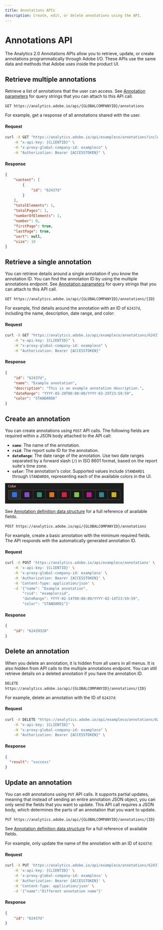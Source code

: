 ```yaml
---
title: Annotations APIs
description: Create, edit, or delete annotations using the API.
---
```


# Annotations API

The Analytics 2.0 Annotations APIs allow you to retrieve, update, or create annotations programmatically through Adobe I/O. These APIs use the same data and methods that Adobe uses inside the product UI.

## Retrieve multiple annotations

Retrieve a list of annotations that the user can access. See [Annotation parameters](parameters.md) for query strings that you can attach to this API call.

`GET https://analytics.adobe.io/api/{GLOBALCOMPANYID}/annotations`

For example, get a response of all annotations shared with the user.

<CodeBlock slots="heading, code" repeat="2" languages="CURL,JSON"/>

#### Request

```sh
curl -X GET "https://analytics.adobe.io/api/exampleco/annotations?includeType=shared" \
    -H "x-api-key: {CLIENTID}" \
    -H "x-proxy-global-company-id: exampleco" \
    -H "Authorization: Bearer {ACCESSTOKEN}" \
```

#### Response

```json
{
    "content": [
        {
            "id": "62437d"
        }
    ],
    "totalElements": 1,
    "totalPages": 1,
    "numberOfElements": 1,
    "number": 0,
    "firstPage": true,
    "lastPage": true,
    "sort": null,
    "size": 10
}
```

## Retrieve a single annotation

You can retrieve details around a single annotation if you know the annotation ID. You can find the annotation ID by using the multiple annotations endpoint. See [Annotation parameters](parameters.md) for query strings that you can attach to this API call.

`GET https://analytics.adobe.io/api/{GLOBALCOMPANYID}/annotations/{ID}`

For example, find details around the annotation with an ID of `62437d`, including the name, description, date range, and color:

<CodeBlock slots="heading, code" repeat="2" languages="CURL,JSON"/>

#### Request

```sh
curl -X GET "https://analytics.adobe.io/api/exampleco/annotations/62437d?expansion=name,description,dateRange,color" \
    -H "x-api-key: {CLIENTID}" \
    -H "x-proxy-global-company-id: exampleco" \
    -H "Authorization: Bearer {ACCESSTOKEN}"
```

#### Response

```json
{
    "id": "62437d",
    "name": "Example annotation",
    "description": "This is an example annotation description.",
    "dateRange": "YYYY-03-29T00:00:00/YYYY-03-29T23:59:59",
    "color": "STANDARD6"
}
```

## Create an annotation

You can create annotations using `POST` API calls. The following fields are required within a JSON body attached to the API call:

* **`name`**: The name of the annotation.
* **`rsid`**: The report suite ID for the annotation.
* **`dateRange`**: The date range of the annotation. Use two date ranges separated by a forward slash (`/`) in ISO 8601 format, based on the report suite's time zone.
* **`color`**: The annotation's color. Supported values include `STANDARD1` through `STANDARD9`, representing each of the available colors in the UI.

![Annotation colors](../../../images/annotation-colors.png)

See [Annotation definition data structure](definition.md) for a full reference of available fields.

`POST https://analytics.adobe.io/api/{GLOBALCOMPANYID}/annotations`

For example, create a basic annotation with the minimum required fields. The API responds with the automatically generated annotation ID.

<CodeBlock slots="heading, code" repeat="2" languages="CURL,JSON"/>

#### Request

```sh
curl -X POST 'https://analytics.adobe.io/api/exampleco/annotations' \
    -H 'x-api-key: {CLIENTID}' \
    -H 'x-proxy-global-company-id: exampleco' \
    -H 'Authorization: Bearer {ACCESSTOKEN}' \
    -H 'Content-Type: application/json' \
    -d '{"name": "Example annotation",
        "rsid": "examplersid",
        "dateRange": YYYY-02-14T00:00:00/YYYY-02-14T23:59:59",
        "color": "STANDARD1"}'
```

#### Response

```json
{
    "id": "62439328"
}
```

## Delete an annotation

When you delete an annotation, it is hidden from all users in all menus. It is also hidden from API calls to the multiple annotations endpoint. You can still retrieve details on a deleted annotation if you have the annotation ID.

`DELETE https://analytics.adobe.io/api/{GLOBALCOMPANYID}/annotations/{ID}`

For example, delete an annotation with the ID of `62437d`:

<CodeBlock slots="heading, code" repeat="2" languages="CURL,JSON"/>

#### Request

```sh
curl -X DELETE "https://analytics.adobe.io/api/exampleco/annotations/62437d" \
    -H "x-api-key: {CLIENTID}" \
    -H "x-proxy-global-company-id: exampleco" \
    -H "Authorization: Bearer {ACCESSTOKEN}" \
```

#### Response

```json
{
  "result": "success"
}
```

## Update an annotation

You can edit annotations using `PUT` API calls. It supports partial updates, meaning that instead of sending an entire annotation JSON object, you can only send the fields that you want to update. This API call requires a JSON body, which determines the parts of an annotation that you want to update.

`PUT https://analytics.adobe.io/api/{GLOBALCOMPANYID}/annotations/{ID}`

See [Annotation definition data structure](definition.md) for a full reference of available fields.

For example, only update the name of the annotation with an ID of `62437d`:

<CodeBlock slots="heading, code" repeat="2" languages="CURL,JSON"/>

#### Request

```sh
curl -X PUT 'https://analytics.adobe.io/api/exampleco/annotations/62437d' \
    -H 'x-api-key: {CLIENTID}' \
    -H 'x-proxy-global-company-id: exampleco' \
    -H 'Authorization: Bearer {ACCESSTOKEN}' \
    -H 'Content-Type: application/json' \
    -d '{"name":"Different annotation name"}'
```

#### Response

```json
{
    "id": "62437d"
}
```
